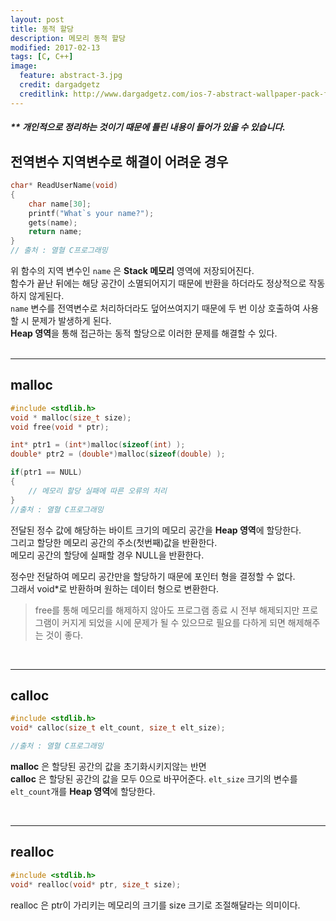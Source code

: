 ```yaml
---
layout: post
title: 동적 할당 
description: 메모리 동적 할당
modified: 2017-02-13
tags: [C, C++]
image:
  feature: abstract-3.jpg
  credit: dargadgetz
  creditlink: http://www.dargadgetz.com/ios-7-abstract-wallpaper-pack-for-iphone-5-and-ipod-touch-retina/
---
```


##### ** 개인적으로 정리하는 것이기 때문에 틀린 내용이 들어가 있을 수 있습니다.

## 전역변수 지역변수로 해결이 어려운 경우
```c
char* ReadUserName(void)
{
	char name[30];
	printf("What`s your name?");
	gets(name);
	return name;
}
// 출처 : 열혈 C프로그래밍 
```

위 함수의 지역 변수인 `name` 은 **Stack 메모리** 영역에 저장되어진다.  
함수가 끝난 뒤에는 해당 공간이 소멸되어지기 때문에 반환을 하더라도 정상적으로 작동하지 않게된다.  
`name` 변수를 전역변수로 처리하더라도 덮어쓰여지기 때문에 두 번 이상 호출하여 사용할 시 문제가 발생하게 된다.  
**Heap 영역**을 통해 접근하는 동적 할당으로 이러한 문제를  해결할 수 있다.  
<br />

---

## malloc

```c
#include <stdlib.h>
void * malloc(size_t size);
void free(void * ptr);

int* ptr1 = (int*)malloc(sizeof(int) );
double* ptr2 = (double*)malloc(sizeof(double) );

if(ptr1 == NULL)
{
	// 메모리 할당 실패에 따른 오류의 처리
}
//출처 : 열혈 C프로그래밍
```
전달된 정수 값에 해당하는 바이트 크기의 메모리 공간을 **Heap 영역**에 할당한다.  
그리고 할당한 메모리 공간의 주소(첫번째)값을 반환한다.  
메모리 공간의 할당에 실패할 경우 NULL을 반환한다.  

정수만 전달하여 메모리 공간만을 할당하기 때문에 포인터 형을 결정할 수 없다.  
그래서 void\*로 반환하며 원하는 데이터 형으로 변환한다.  

> free를 통해 메모리를 해제하지 않아도 프로그램 종료 시 전부 해제되지만 프로그램이 커지게 되었을 시에 
> 문제가 될 수 있으므로 필요를 다하게 되면 해제해주는 것이 좋다.

<br />

---

## calloc

```c
#include <stdlib.h>
void* calloc(size_t elt_count, size_t elt_size);

//출처 : 열혈 C프로그래밍
```
**malloc** 은 할당된 공간의 값을 초기화시키지않는 반면  
**calloc** 은 할당된 공간의 값을 모두 0으로 바꾸어준다.
 `elt_size` 크기의 변수를 `elt_count`개를 **Heap 영역**에 할당한다.

<br />

---

## realloc

```c
#include <stdlib.h>
void* realloc(void* ptr, size_t size);
```
realloc 은 ptr이 가리키는 메모리의 크기를 size 크기로 조절해달라는 의미이다.

<br />

